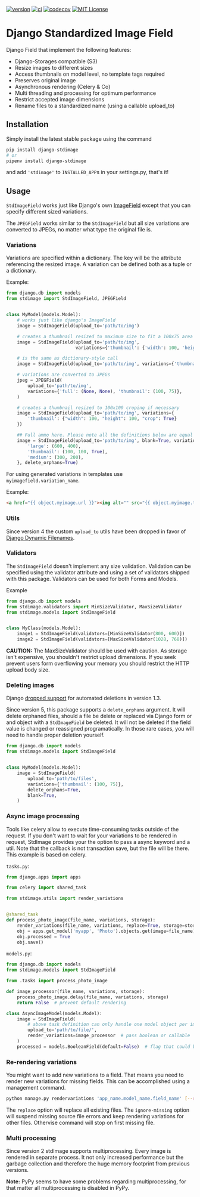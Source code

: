 [![version](https://img.shields.io/pypi/v/django-stdimage.svg)](https://pypi.python.org/pypi/django-stdimage/)
[![ci](https://api.travis-ci.org/codingjoe/django-stdimage.svg?branch=master)](https://travis-ci.org/codingjoe/django-stdimage)
[![codecov](https://codecov.io/gh/codingjoe/django-stdimage/branch/master/graph/badge.svg)](https://codecov.io/gh/codingjoe/django-stdimage)
[![MIT License](https://img.shields.io/badge/license-MIT-blue.svg)](LICENSE)

# Django Standardized Image Field

Django Field that implement the following features:

* Django-Storages compatible (S3)
* Resize images to different sizes
* Access thumbnails on model level, no template tags required
* Preserves original image
* Asynchronous rendering (Celery & Co)
* Multi threading and processing for optimum performance
* Restrict accepted image dimensions
* Rename files to a standardized name (using a callable upload_to)

## Installation

Simply install the latest stable package using the command

```bash
pip install django-stdimage
# or
pipenv install django-stdimage
```

and add `'stdimage'` to `INSTALLED_APP`s in your settings.py, that's it!

## Usage

`StdImageField` works just like Django's own
[ImageField](https://docs.djangoproject.com/en/dev/ref/models/fields/#imagefield)
except that you can specify different sized variations.

The `JPEGField` works similar to the `StdImageField` but all size variations are
converted to JPEGs, no matter what type the original file is.

### Variations

Variations are specified within a dictionary. The key will be the attribute referencing the resized image.
A variation can be defined both as a tuple or a dictionary.

Example:

```python
from django.db import models
from stdimage import StdImageField, JPEGField


class MyModel(models.Model):
    # works just like django's ImageField
    image = StdImageField(upload_to='path/to/img')

    # creates a thumbnail resized to maximum size to fit a 100x75 area
    image = StdImageField(upload_to='path/to/img',
                          variations={'thumbnail': {'width': 100, 'height': 75}})

    # is the same as dictionary-style call
    image = StdImageField(upload_to='path/to/img', variations={'thumbnail': (100, 75)})

    # variations are converted to JPEGs
    jpeg = JPEGField(
        upload_to='path/to/img',
        variations={'full': (None, None), 'thumbnail': (100, 75)},
    )

    # creates a thumbnail resized to 100x100 croping if necessary
    image = StdImageField(upload_to='path/to/img', variations={
        'thumbnail': {"width": 100, "height": 100, "crop": True}
    })

    ## Full ammo here. Please note all the definitions below are equal
    image = StdImageField(upload_to='path/to/img', blank=True, variations={
        'large': (600, 400),
        'thumbnail': (100, 100, True),
        'medium': (300, 200),
    }, delete_orphans=True)
```

For using generated variations in templates use `myimagefield.variation_name`.

Example:

```html
<a href="{{ object.myimage.url }}"><img alt="" src="{{ object.myimage.thumbnail.url }}"/></a>
```

### Utils

Since version 4 the custom `upload_to` utils have been dropped in favor of
[Django Dynamic Filenames][dynamic_filenames].

[dynamic_filenames]: https://github.com/codingjoe/django-dynamic-filenames

### Validators
The `StdImageField` doesn't implement any size validation. Validation can be specified using the validator attribute
and using a set of validators shipped with this package.
Validators can be used for both Forms and Models.

Example

```python
from django.db import models
from stdimage.validators import MinSizeValidator, MaxSizeValidator
from stdimage.models import StdImageField


class MyClass(models.Model):
    image1 = StdImageField(validators=[MinSizeValidator(800, 600)])
    image2 = StdImageField(validators=[MaxSizeValidator(1028, 768)])
```

**CAUTION:** The MaxSizeValidator should be used with caution.
As storage isn't expensive, you shouldn't restrict upload dimensions.
If you seek prevent users form overflowing your memory you should restrict the HTTP upload body size.

### Deleting images

Django [dropped support](https://docs.djangoproject.com/en/dev/releases/1.3/#deleting-a-model-doesn-t-delete-associated-files)
for automated deletions in version 1.3.

Since version 5, this package supports a `delete_orphans` argument. It will delete
orphaned files, should a file be delete or replaced via Django form or and object with
a `StdImageField` be deleted. It will not be deleted if the field value is changed or
reassigned programatically. In those rare cases, you will need to handle proper deletion
yourself.

```python
from django.db import models
from stdimage.models import StdImageField


class MyModel(models.Model):
    image = StdImageField(
        upload_to='path/to/files',
        variations={'thumbnail': (100, 75)},
        delete_orphans=True,
        blank=True,
    )
```

### Async image processing
Tools like celery allow to execute time-consuming tasks outside of the request. If you don't want
to wait for your variations to be rendered in request, StdImage provides your the option to pass a
async keyword and a util.
Note that the callback is not transaction save, but the file will be there.
This example is based on celery.

`tasks.py`:
```python
from django.apps import apps

from celery import shared_task

from stdimage.utils import render_variations


@shared_task
def process_photo_image(file_name, variations, storage):
    render_variations(file_name, variations, replace=True, storage=storage)
    obj = apps.get_model('myapp', 'Photo').objects.get(image=file_name)
    obj.processed = True
    obj.save()
```

`models.py`:
```python
from django.db import models
from stdimage.models import StdImageField

from .tasks import process_photo_image

def image_processor(file_name, variations, storage):
    process_photo_image.delay(file_name, variations, storage)
    return False  # prevent default rendering

class AsyncImageModel(models.Model):
    image = StdImageField(
        # above task definition can only handle one model object per image filename
        upload_to='path/to/file/',
        render_variations=image_processor  # pass boolean or callable
    )
    processed = models.BooleanField(default=False)  # flag that could be used for view querysets
```

### Re-rendering variations
You might want to add new variations to a field. That means you need to render new variations for missing fields.
This can be accomplished using a management command.
```bash
python manage.py rendervariations 'app_name.model_name.field_name' [--replace] [-i/--ignore-missing]
```
The `replace` option will replace all existing files.
The `ignore-missing` option will suspend missing source file errors and keep
rendering variations for other files. Othervise command will stop on first
missing file.

### Multi processing
Since version 2 stdImage supports multiprocessing.
Every image is rendered in separate process.
It not only increased performance but the garbage collection
and therefore the huge memory footprint from previous versions.

**Note:** PyPy seems to have some problems regarding multiprocessing,
for that matter all multiprocessing is disabled in PyPy.
